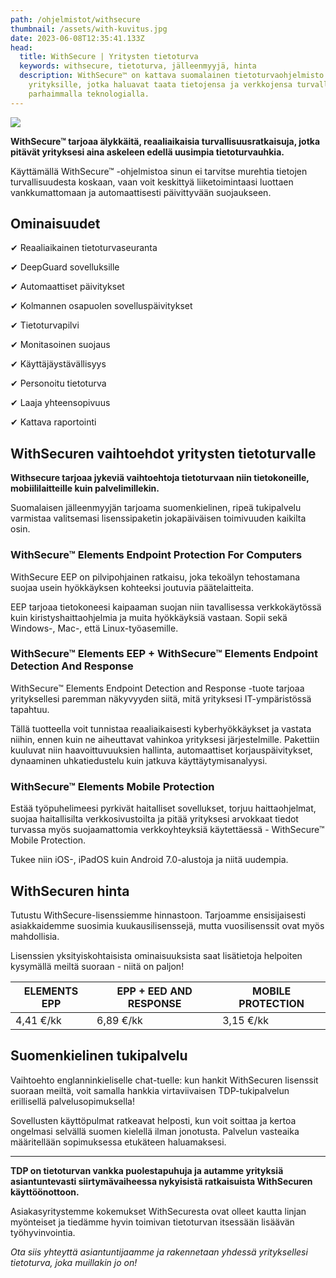 ```yaml
---
path: /ohjelmistot/withsecure
thumbnail: /assets/with-kuvitus.jpg
date: 2023-06-08T12:35:41.133Z
head:
  title: WithSecure | Yritysten tietoturva
  keywords: withsecure, tietoturva, jälleenmyyjä, hinta
  description: WithSecure™ on kattava suomalainen tietoturvaohjelmisto
    yrityksille, jotka haluavat taata tietojensa ja verkkojensa turvallisuuden
    parhaimmalla teknologialla.
---
```

![](/assets/with-kuvitus.jpg)

**WithSecure™ tarjoaa älykkäitä, reaaliaikaisia turvallisuusratkaisuja, jotka pitävät yrityksesi aina askeleen edellä uusimpia tietoturvauhkia.**

Käyttämällä WithSecure™ -ohjelmistoa sinun ei tarvitse murehtia tietojen turvallisuudesta koskaan, vaan voit keskittyä liiketoimintaasi luottaen vankkumattomaan ja automaattisesti päivittyvään suojaukseen.

## Ominaisuudet

✔ Reaaliaikainen tietoturvaseuranta

✔ DeepGuard sovelluksille

✔ Automaattiset päivitykset

✔ Kolmannen osapuolen sovelluspäivitykset

✔ Tietoturvapilvi

✔ Monitasoinen suojaus

✔ Käyttäjäystävällisyys

✔ Personoitu tietoturva

✔ Laaja yhteensopivuus

✔ Kattava raportointi

## WithSecuren vaihtoehdot yritysten tietoturvalle

**Withsecure tarjoaa jykeviä vaihtoehtoja tietoturvaan niin tietokoneille, mobiililaitteille kuin palvelimillekin.**

Suomalaisen jälleenmyyjän tarjoama suomenkielinen, ripeä tukipalvelu varmistaa valitsemasi lisenssipaketin jokapäiväisen toimivuuden kaikilta osin. 

### WithSecure™ Elements Endpoint Protection For Computers

WithSecure EEP on pilvipohjainen ratkaisu, joka tekoälyn tehostamana suojaa usein  hyökkäyksen kohteeksi joutuvia päätelaitteita.

EEP tarjoaa tietokoneesi kaipaaman suojan niin tavallisessa verkkokäytössä kuin kiristyshaittaohjelmia ja muita hyökkäyksiä vastaan. Sopii sekä Windows-, Mac-, että Linux-työasemille.

### WithSecure™ Elements EEP + WithSecure™ Elements Endpoint Detection And Response

WithSecure™ Elements Endpoint Detection and Response -tuote tarjoaa yrityksellesi paremman näkyvyyden siitä, mitä yrityksesi IT-ympäristössä tapahtuu. 

Tällä tuotteella voit tunnistaa reaaliaikaisesti kyberhyökkäykset ja vastata niihin, ennen kuin ne aiheuttavat vahinkoa yrityksesi järjestelmille. Pakettiin kuuluvat niin haavoittuvuuksien hallinta, automaattiset korjauspäivitykset, dynaaminen uhkatiedustelu kuin jatkuva käyttäytymisanalyysi.

### WithSecure™ Elements Mobile Protection

Estää työpuhelimeesi pyrkivät haitalliset sovellukset, torjuu haittaohjelmat, suojaa haitallisilta verkkosivustoilta ja pitää yrityksesi arvokkaat tiedot turvassa myös suojaamattomia verkkoyhteyksiä käytettäessä - WithSecure™ Mobile Protection.

Tukee niin iOS-, iPadOS kuin Android 7.0-alustoja ja niitä uudempia.

## WithSecuren hinta

Tutustu WithSecure-lisenssiemme hinnastoon. Tarjoamme ensisijaisesti asiakkaidemme suosimia kuukausilisenssejä, mutta vuosilisenssit ovat myös mahdollisia. 

Lisenssien yksityiskohtaisista ominaisuuksista saat lisätietoja helpoiten kysymällä meiltä suoraan - niitä on paljon!

| ELEMENTS EPP | EPP + EED AND RESPONSE | MOBILE PROTECTION |
| ------------ | ---------------------- | ----------------- |
| 4,41 €/kk    | 6,89 €/kk              | 3,15 €/kk         |

## Suomenkielinen tukipalvelu

Vaihtoehto englanninkieliselle chat-tuelle: kun hankit WithSecuren lisenssit suoraan meiltä, voit samalla hankkia virtaviivaisen TDP-tukipalvelun erillisellä palvelusopimuksella! 

Sovellusten käyttöpulmat ratkeavat helposti, kun voit soittaa ja kertoa ongelmasi selvällä suomen kielellä ilman jonotusta. Palvelun vasteaika määritellään sopimuksessa etukäteen haluamaksesi.

- - -

**TDP on tietoturvan vankka puolestapuhuja ja autamme yrityksiä asiantuntevasti siirtymävaiheessa nykyisistä ratkaisuista WithSecuren käyttöönottoon.**

Asiakasyritystemme kokemukset WithSecuresta ovat olleet kautta linjan myönteiset ja tiedämme hyvin toimivan tietoturvan itsessään lisäävän työhyvinvointia.

*Ota siis yhteyttä asiantuntijaamme ja rakennetaan yhdessä yrityksellesi tietoturva, joka muillakin jo on!*